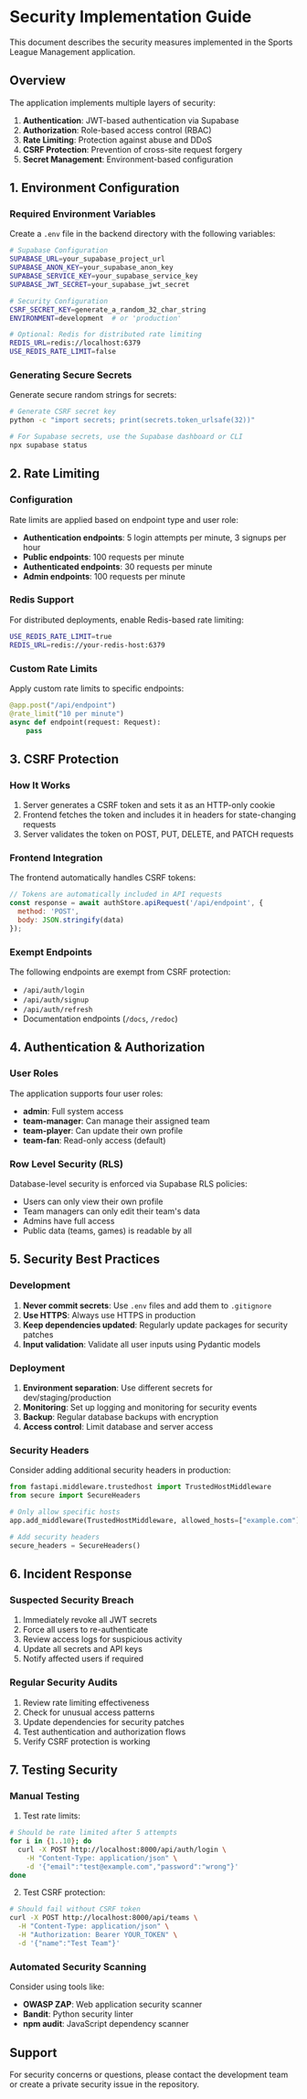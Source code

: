 # Security Implementation Guide

This document describes the security measures implemented in the Sports League Management application.

## Overview

The application implements multiple layers of security:
1. **Authentication**: JWT-based authentication via Supabase
2. **Authorization**: Role-based access control (RBAC)
3. **Rate Limiting**: Protection against abuse and DDoS
4. **CSRF Protection**: Prevention of cross-site request forgery
5. **Secret Management**: Environment-based configuration

## 1. Environment Configuration

### Required Environment Variables

Create a `.env` file in the backend directory with the following variables:

```bash
# Supabase Configuration
SUPABASE_URL=your_supabase_project_url
SUPABASE_ANON_KEY=your_supabase_anon_key
SUPABASE_SERVICE_KEY=your_supabase_service_key
SUPABASE_JWT_SECRET=your_supabase_jwt_secret

# Security Configuration
CSRF_SECRET_KEY=generate_a_random_32_char_string
ENVIRONMENT=development  # or 'production'

# Optional: Redis for distributed rate limiting
REDIS_URL=redis://localhost:6379
USE_REDIS_RATE_LIMIT=false
```

### Generating Secure Secrets

Generate secure random strings for secrets:

```bash
# Generate CSRF secret key
python -c "import secrets; print(secrets.token_urlsafe(32))"

# For Supabase secrets, use the Supabase dashboard or CLI
npx supabase status
```

## 2. Rate Limiting

### Configuration

Rate limits are applied based on endpoint type and user role:

- **Authentication endpoints**: 5 login attempts per minute, 3 signups per hour
- **Public endpoints**: 100 requests per minute
- **Authenticated endpoints**: 30 requests per minute
- **Admin endpoints**: 100 requests per minute

### Redis Support

For distributed deployments, enable Redis-based rate limiting:

```bash
USE_REDIS_RATE_LIMIT=true
REDIS_URL=redis://your-redis-host:6379
```

### Custom Rate Limits

Apply custom rate limits to specific endpoints:

```python
@app.post("/api/endpoint")
@rate_limit("10 per minute")
async def endpoint(request: Request):
    pass
```

## 3. CSRF Protection

### How It Works

1. Server generates a CSRF token and sets it as an HTTP-only cookie
2. Frontend fetches the token and includes it in headers for state-changing requests
3. Server validates the token on POST, PUT, DELETE, and PATCH requests

### Frontend Integration

The frontend automatically handles CSRF tokens:

```javascript
// Tokens are automatically included in API requests
const response = await authStore.apiRequest('/api/endpoint', {
  method: 'POST',
  body: JSON.stringify(data)
});
```

### Exempt Endpoints

The following endpoints are exempt from CSRF protection:
- `/api/auth/login`
- `/api/auth/signup`
- `/api/auth/refresh`
- Documentation endpoints (`/docs`, `/redoc`)

## 4. Authentication & Authorization

### User Roles

The application supports four user roles:
- **admin**: Full system access
- **team-manager**: Can manage their assigned team
- **team-player**: Can update their own profile
- **team-fan**: Read-only access (default)

### Row Level Security (RLS)

Database-level security is enforced via Supabase RLS policies:
- Users can only view their own profile
- Team managers can only edit their team's data
- Admins have full access
- Public data (teams, games) is readable by all

## 5. Security Best Practices

### Development

1. **Never commit secrets**: Use `.env` files and add them to `.gitignore`
2. **Use HTTPS**: Always use HTTPS in production
3. **Keep dependencies updated**: Regularly update packages for security patches
4. **Input validation**: Validate all user inputs using Pydantic models

### Deployment

1. **Environment separation**: Use different secrets for dev/staging/production
2. **Monitoring**: Set up logging and monitoring for security events
3. **Backup**: Regular database backups with encryption
4. **Access control**: Limit database and server access

### Security Headers

Consider adding additional security headers in production:

```python
from fastapi.middleware.trustedhost import TrustedHostMiddleware
from secure import SecureHeaders

# Only allow specific hosts
app.add_middleware(TrustedHostMiddleware, allowed_hosts=["example.com"])

# Add security headers
secure_headers = SecureHeaders()
```

## 6. Incident Response

### Suspected Security Breach

1. Immediately revoke all JWT secrets
2. Force all users to re-authenticate
3. Review access logs for suspicious activity
4. Update all secrets and API keys
5. Notify affected users if required

### Regular Security Audits

1. Review rate limiting effectiveness
2. Check for unusual access patterns
3. Update dependencies for security patches
4. Test authentication and authorization flows
5. Verify CSRF protection is working

## 7. Testing Security

### Manual Testing

1. Test rate limits:
```bash
# Should be rate limited after 5 attempts
for i in {1..10}; do
  curl -X POST http://localhost:8000/api/auth/login \
    -H "Content-Type: application/json" \
    -d '{"email":"test@example.com","password":"wrong"}'
done
```

2. Test CSRF protection:
```bash
# Should fail without CSRF token
curl -X POST http://localhost:8000/api/teams \
  -H "Content-Type: application/json" \
  -H "Authorization: Bearer YOUR_TOKEN" \
  -d '{"name":"Test Team"}'
```

### Automated Security Scanning

Consider using tools like:
- **OWASP ZAP**: Web application security scanner
- **Bandit**: Python security linter
- **npm audit**: JavaScript dependency scanner

## Support

For security concerns or questions, please contact the development team or create a private security issue in the repository.
